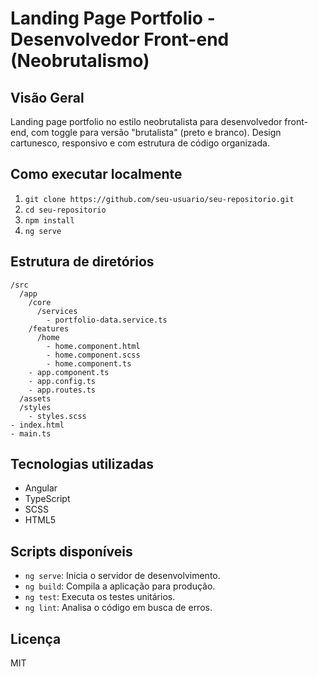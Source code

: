 # Landing Page Portfolio - Desenvolvedor Front-end (Neobrutalismo)

## Visão Geral
Landing page portfolio no estilo neobrutalista para desenvolvedor front-end, com toggle para versão "brutalista" (preto e branco). Design cartunesco, responsivo e com estrutura de código organizada.

## Como executar localmente
1. `git clone https://github.com/seu-usuario/seu-repositorio.git`
2. `cd seu-repositorio`
3. `npm install`
4. `ng serve`

## Estrutura de diretórios
```
/src
  /app
    /core
      /services
        - portfolio-data.service.ts
    /features
      /home
        - home.component.html
        - home.component.scss
        - home.component.ts
    - app.component.ts
    - app.config.ts
    - app.routes.ts
  /assets
  /styles
    - styles.scss
- index.html
- main.ts
```

## Tecnologias utilizadas
- Angular
- TypeScript
- SCSS
- HTML5

## Scripts disponíveis
- `ng serve`: Inicia o servidor de desenvolvimento.
- `ng build`: Compila a aplicação para produção.
- `ng test`: Executa os testes unitários.
- `ng lint`: Analisa o código em busca de erros.

## Licença
MIT
